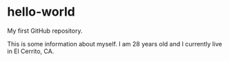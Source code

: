 # hello-world
My first GitHub repository.

This is some information about myself. I am 28 years old and I currently live in El Cerrito, CA.
